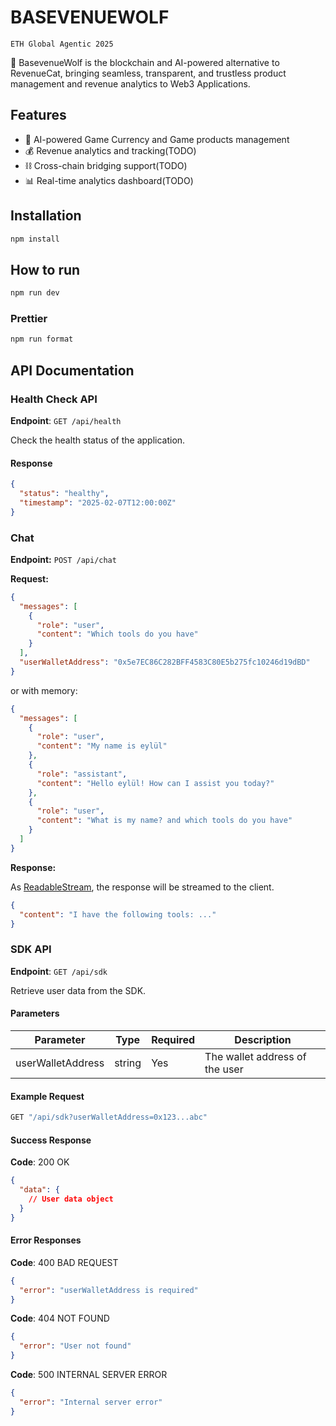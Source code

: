 # BASEVENUEWOLF

`ETH Global Agentic 2025`

🚀 BasevenueWolf is the blockchain and AI-powered alternative to RevenueCat, bringing seamless, transparent, and trustless product management and revenue analytics to Web3 Applications.

## Features

- 🤖 AI-powered Game Currency and Game products management
- 💰 Revenue analytics and tracking(TODO)
- ⛓️ Cross-chain bridging support(TODO)
- 📊 Real-time analytics dashboard(TODO)

## Installation

```bash
npm install
```

## How to run

```bash
npm run dev
```

### Prettier

```bash
npm run format
```

## API Documentation

### Health Check API

**Endpoint**: `GET /api/health`

Check the health status of the application.

#### Response

```json
{
  "status": "healthy",
  "timestamp": "2025-02-07T12:00:00Z"
}
```

### Chat

**Endpoint:**
`POST /api/chat`

**Request:**

```json
{
  "messages": [
    {
      "role": "user",
      "content": "Which tools do you have"
    }
  ],
  "userWalletAddress": "0x5e7EC86C282BFF4583C80E5b275fc10246d19dBD"
}
```

or with memory:

```json
{
  "messages": [
    {
      "role": "user",
      "content": "My name is eylül"
    },
    {
      "role": "assistant",
      "content": "Hello eylül! How can I assist you today?"
    },
    {
      "role": "user",
      "content": "What is my name? and which tools do you have"
    }
  ]
}
```

**Response:**

As [ReadableStream](https://developer.mozilla.org/en-US/docs/Web/API/ReadableStream), the response will be streamed to the client.

```json
{
  "content": "I have the following tools: ..."
}
```

### SDK API

**Endpoint**: `GET /api/sdk`

Retrieve user data from the SDK.

#### Parameters

| Parameter         | Type   | Required | Description                    |
| ----------------- | ------ | -------- | ------------------------------ |
| userWalletAddress | string | Yes      | The wallet address of the user |

#### Example Request

```bash
GET "/api/sdk?userWalletAddress=0x123...abc"
```

#### Success Response

**Code**: 200 OK

```json
{
  "data": {
    // User data object
  }
}
```

#### Error Responses

**Code**: 400 BAD REQUEST

```json
{
  "error": "userWalletAddress is required"
}
```

**Code**: 404 NOT FOUND

```json
{
  "error": "User not found"
}
```

**Code**: 500 INTERNAL SERVER ERROR

```json
{
  "error": "Internal server error"
}
```
